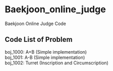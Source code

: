 # Baekjoon_online_judge
Baekjoon Online Judge Code

## Code List of Problem
boj_1000: A+B (Simple implementation)  
boj_1001: A-B (Simple implementation)  
boj_1002: Turret (Inscription and Circumscription)  
